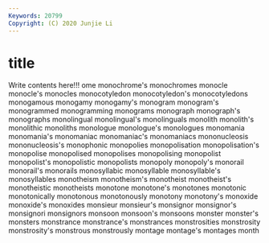 ```yaml
---
Keywords: 20799
Copyright: (C) 2020 Junjie Li
---
```


# title

Write contents here!!!
ome 
monochrome's
monochromes 
monocle 
monocle's 
monocles 
monocotyledon 
monocotyledon's 
monocotyledons 
monogamous 
monogamy 
monogamy's
monogram 
monogram's 
monogrammed 
monogramming 
monograms 
monograph 
monograph's 
monographs 
monolingual 
monolingual's
monolinguals 
monolith 
monolith's 
monolithic 
monoliths 
monologue 
monologue's 
monologues 
monomania 
monomania's
monomaniac 
monomaniac's 
monomaniacs 
mononucleosis 
mononucleosis's 
monophonic 
monopolies 
monopolisation 
monopolisation's 
monopolise
monopolised 
monopolises 
monopolising 
monopolist 
monopolist's 
monopolistic 
monopolists 
monopoly 
monopoly's 
monorail
monorail's 
monorails 
monosyllabic 
monosyllable 
monosyllable's 
monosyllables 
monotheism 
monotheism's 
monotheist 
monotheist's
monotheistic 
monotheists 
monotone 
monotone's 
monotones 
monotonic 
monotonically 
monotonous 
monotonously 
monotony
monotony's 
monoxide 
monoxide's 
monoxides 
monsieur 
monsieur's 
monsignor 
monsignor's 
monsignori 
monsignors
monsoon 
monsoon's 
monsoons 
monster 
monster's 
monsters 
monstrance 
monstrance's 
monstrances 
monstrosities
monstrosity 
monstrosity's 
monstrous 
monstrously 
montage 
montage's 
montages 
month 
